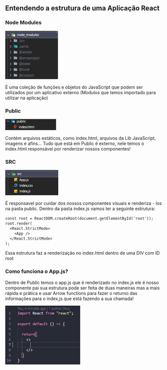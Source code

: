 ## Entendendo a estrutura de uma Aplicação React

### Node Modules
![img](Screenshot_2.png)

É uma coleção de funções e objetos do JavaScript que podem ser utilizados por um aplicativo externo
(Modulos que temos importado para utilizar na aplicação)

### Public
![img](Screenshot_1.png)

Contém arquivos estáticos, como index.html, arquivos da Lib JavaScript, imagens e afins...
Tudo que está em Public é externo, nele temos o index.html responsável por renderizar
nossos componentes!

### SRC
![img](Screenshot_3.png)

É responsavel por cuidar dos nossos componentes visuais e renderiza - los na pasta public. Dentro
da pasta index.js vamos ter a seguinte estrutura:

```
const root = ReactDOM.createRoot(document.getElementById('root'));
root.render(
  <React.StrictMode>
    <App />
  </React.StrictMode>
);
```
Essa estrutura faz a renderização no index.html dentro de uma DIV com
ID root

### Como funciona o App.js?

Dentro de Public temos o app.js que é renderizado no index.js ele é nosso componente pai
sua estrutura pode ser feita de duas maneiras mas a mais rápida e prática e usar Arrow functions
para fazer o returno das informações para o index,js que está fazendo a sua chamada!

![img](Screenshot_4.png)




